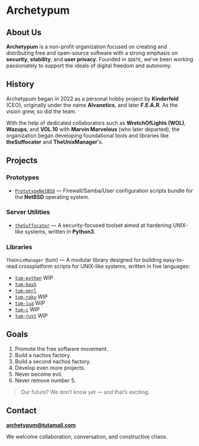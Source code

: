 # Archetypum

## About Us

**Archetypum** is a non-profit organization focused on creating and distributing free and open-source software with a strong emphasis on **security**, **stability**, and **user privacy**. Founded in `$DATE`, we’ve been working passionately to support the ideals of digital freedom and autonomy.

## History

Archetypum began in 2022 as a personal hobby project by **Kinderfeld** (CEO), originally under the name **Alvanetics**, and later **F.E.A.R**. As the vision grew, so did the team.

With the help of dedicated collaborators such as **WretchOfLights (WOL)**, **Wazups**, and **VOL.10** with **Marvin Marvelous** (who later departed), the organization began developing foundational tools and libraries like **theSuffocater** and **TheUnixManager**'s.

## Projects

### Prototypes
- [`PrototypeNetBSD`](https://github.com/Archetypum/PrototypeNetBSD) — Firewall/Samba/User configuration scripts bundle for the **NetBSD** operating system.

### Server Utilities
- [`theSuffocater`](https://github.com/Archetypum/theSuffocater) — A security-focused toolset aimed at hardening UNIX-like systems, written in **Python3**.

### Libraries

`TheUnixManager` (tum) — A modular library designed for building easy-to-read crossplatform scripts for UNIX-like systems, written in five languages:

- [`tum-python`](https://github.com/Archetypum/tum-python) WIP
- [`tum-bash`](https://github.com/Archetypum/tum-bash)
- [`tum-perl`](https://github.com/Archetypum/tum-perl)
- [`tum-raku`](https://github.com/Archetypum/tum-raku) WIP
- [`tum-lua`](https://github.com/Archetypum/tum-lua) WIP
- [`tum-c`](https://github.com/Archetypum/tum-c) WIP
- [`tum-rust`](https://github.com/Archetypum/tum-rust) WIP

## Goals

1. Promote the free software movement.
2. Build a nachos factory.
3. Build a second nachos factory.
4. Develop even more projects.
5. Never become evil.
6. Never remove number 5.

> Our future? We don’t know yet — and that’s exciting.

## Contact

**archetypum@tutamail.com**

We welcome collaboration, conversation, and constructive chaos.

